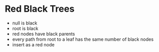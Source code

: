# Red Black Trees
- null is black
- root is black
- red nodes have black parents
- every path from root to a leaf has the same number of black nodes
- insert as a red node
